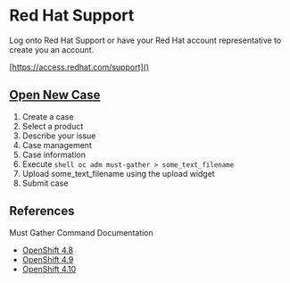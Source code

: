 # Red Hat Support
Log onto Red Hat Support or have your Red Hat account representative to create you an account.

[https://access.redhat.com/support]()

## [Open New Case](https://access.redhat.com/support/cases/new)

1. Create a case
2. Select a product
3. Describe your issue
4. Case management
5. Case information
6. Execute ```shell oc adm must-gather > some_text_filename```
7. Upload some_text_filename using the upload widget
8. Submit case

## References
Must Gather Command Documentation 
- [OpenShift 4.8](https://docs.openshift.com/container-platform/4.8/support/gathering-cluster-data.html)
- [OpenShift 4.9](https://docs.openshift.com/container-platform/4.9/support/gathering-cluster-data.html)
- [OpenShift 4.10](https://docs.openshift.com/container-platform/4.10/support/gathering-cluster-data.html)
